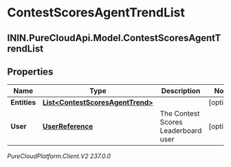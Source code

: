 # ContestScoresAgentTrendList

## ININ.PureCloudApi.Model.ContestScoresAgentTrendList

## Properties

|Name | Type | Description | Notes|
|------------ | ------------- | ------------- | -------------|
| **Entities** | [**List&lt;ContestScoresAgentTrend&gt;**](ContestScoresAgentTrend) |  | [optional] |
| **User** | [**UserReference**](UserReference) | The Contest Scores Leaderboard user | [optional] |



_PureCloudPlatform.Client.V2 237.0.0_
